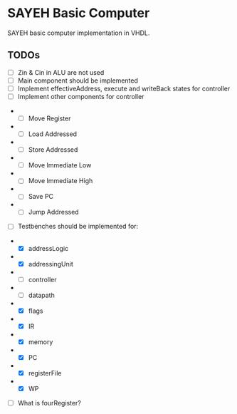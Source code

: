# SAYEH Basic Computer

SAYEH basic computer implementation in VHDL.



TODOs
-----

- [ ] Zin & Cin in ALU are not used
- [ ] Main component should be implemented
- [ ] Implement effectiveAddress, execute and writeBack states for controller
- [ ] Implement other components for controller
- - [ ] Move Register
- - [ ] Load Addressed
- - [ ] Store Addressed
- - [ ] Move Immediate Low
- - [ ] Move Immediate High
- - [ ] Save PC
- - [ ] Jump Addressed
- [ ] Testbenches should be implemented for:
- - [x] addressLogic
- - [x] addressingUnit
- - [ ] controller
- - [ ] datapath
- - [x] flags
- - [x] IR
- - [x] memory
- - [x] PC
- - [x] registerFile
- - [x] WP
- [ ] What is fourRegister?
